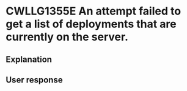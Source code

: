 # CWLLG1355E An attempt failed to get a list of deployments that are currently on the server.

## Explanation

## User response
